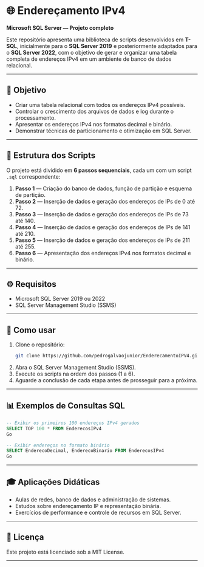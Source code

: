 # 🌐 Endereçamento IPv4  
**Microsoft SQL Server — Projeto completo**

Este repositório apresenta uma biblioteca de scripts desenvolvidos em **T-SQL**, inicialmente para o **SQL Server 2019** e posteriormente adaptados para o **SQL Server 2022**, com o objetivo de gerar e organizar uma tabela completa de endereços IPv4 em um ambiente de banco de dados relacional.

---

## 🎯 Objetivo

- Criar uma tabela relacional com todos os endereços IPv4 possíveis.  
- Controlar o crescimento dos arquivos de dados e log durante o processamento.  
- Apresentar os endereços IPv4 nos formatos decimal e binário.  
- Demonstrar técnicas de particionamento e otimização em SQL Server.

---

## 📁 Estrutura dos Scripts

O projeto está dividido em **6 passos sequenciais**, cada um com um script `.sql` correspondente:

1. **Passo 1** — Criação do banco de dados, função de partição e esquema de partição.  
2. **Passo 2** — Inserção de dados e geração dos endereços de IPs de 0 até 72.  
3. **Passo 3** — Inserção de dados e geração dos endereços de IPs de 73 até 140.  
4. **Passo 4** — Inserção de dados e geração dos endereços de IPs de 141 até 210.  
5. **Passo 5** — Inserção de dados e geração dos endereços de IPs de 211 até 255.  
6. **Passo 6** — Apresentação dos endereços IPv4 nos formatos decimal e binário.

---

## ⚙️ Requisitos

- Microsoft SQL Server 2019 ou 2022  
- SQL Server Management Studio (SSMS)

---

## 🚀 Como usar

1. Clone o repositório:
   ```bash
   git clone https://github.com/pedrogalvaojunior/EnderecamentoIPV4.git
   ```
2. Abra o SQL Server Management Studio (SSMS).
3. Execute os scripts na ordem dos passos (1 a 6).
4. Aguarde a conclusão de cada etapa antes de prosseguir para a próxima.

---

## 📊 Exemplos de Consultas SQL

```sql
-- Exibir os primeiros 100 endereços IPv4 gerados
SELECT TOP 100 * FROM EnderecosIPv4
Go

-- Exibir endereços no formato binário
SELECT EnderecoDecimal, EnderecoBinario FROM EnderecosIPv4
Go

```

---

## 🎓 Aplicações Didáticas

- Aulas de redes, banco de dados e administração de sistemas.  
- Estudos sobre endereçamento IP e representação binária.  
- Exercícios de performance e controle de recursos em SQL Server.

---

## 📄 Licença

Este projeto está licenciado sob a MIT License.

---

